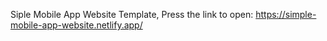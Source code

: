 Siple Mobile App Website Template, Press the link to open:
https://simple-mobile-app-website.netlify.app/
